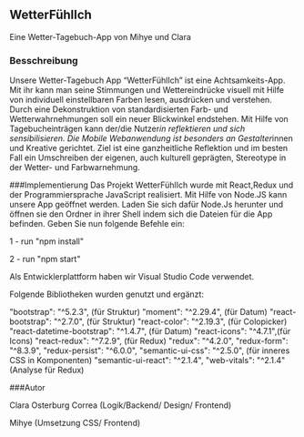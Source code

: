 ## WetterFühlIch

Eine Wetter-Tagebuch-App von Mihye und Clara

### Besschreibung
Unsere Wetter-Tagebuch App “WetterFühlIch” ist eine Achtsamkeits-App. Mit ihr kann man seine Stimmungen und Wettereindrücke visuell mit Hilfe von individuell einstellbaren Farben lesen, ausdrücken und verstehen. Durch eine Dekonstruktion von standardisierten Farb- und Wetterwahrnehmungen soll ein neuer Blickwinkel endstehen. Mit Hilfe von Tagebucheinträgen kann der/die Nutzer*in reflektieren und sich sensibilisieren. Die Mobile Webanwendung ist besonders an Gestalter*innen und Kreative gerichtet. Ziel ist eine ganzheitliche Reflektion und im besten Fall ein Umschreiben der eigenen, auch kulturell geprägten, Stereotype in der Wetter- und Farbwarnehmung.

###Implementierung
Das Projekt WetterFühlIch wurde mit React,Redux und der Programmiersprache JavaScript realisiert. Mit Hilfe von Node.JS kann unsere App geöffnet werden.
Laden Sie sich dafür Node.Js herunter und öffnen sie  den Ordner in ihrer Shell indem sich die Dateien für die App befinden.
Geben Sie nun folgende Befehle ein:

1 - run "npm install"

2 - run "npm start"

Als Entwicklerplattform haben wir Visual Studio Code verwendet.

Folgende Bibliotheken wurden genutzt und ergänzt:

 "bootstrap": "^5.2.3", (für Struktur)
 "moment": "^2.29.4", (für Datum)
 "react-bootstrap": "^2.7.0", (für Struktur)
  "react-color": "^2.19.3", (für Colopicker)
  "react-datetime-bootstrap": "^1.4.7", (für Datum)
 "react-icons": "^4.7.1",(für Icons)
 "react-redux": "^7.2.9", (für Redux)
 "redux": "^4.2.0",
 "redux-form": "^8.3.9",
  "redux-persist": "^6.0.0",
 "semantic-ui-css": "^2.5.0", (für inneres CSS in Komponenten)
 "semantic-ui-react": "^2.1.4",
  "web-vitals": "^2.1.4" (Analyse für Redux)


###Autor

Clara Osterburg Correa (Logik/Backend/ Design/ Frontend)

Mihye (Umsetzung CSS/ Frontend)






